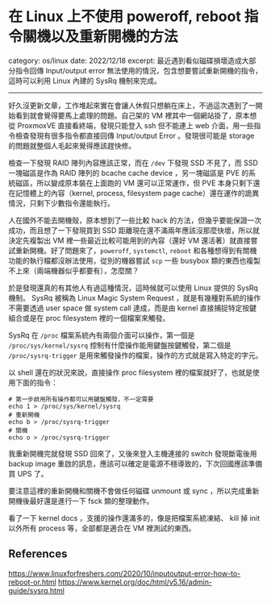 # 在 Linux 上不使用 poweroff, reboot 指令關機以及重新開機的方法

category: os/linux
date: 2022/12/18
excerpt: 最近遇到看似磁碟損壞造成大部分指令回傳 Input/output error 無法使用的情況，包含想要嘗試重新開機的指令，這時可以利用 Linux 內建的 SysRq 機制來完成。

---

好久沒更新文章，工作堆起來實在會讓人休假只想躺在床上，不過這次遇到了一開始看到就會覺得要馬上處理的問題。自己架的 VM 裡其中一個網站掛了，原本想從 ProxmoxVE 直接看終端，發現只能登入 ssh 但不能連上 web 介面，用一些指令檢查發現有很多指令都直接回傳 Input/output Error 。發現很可能是 storage 的問題就整個人毛起來覺得應該趕快修。

檢查一下發現 RAID 陣列內容應該正常，而在 `/dev` 下發現 SSD 不見了，而 SSD 一塊磁區是作為 RAID 陣列的 bcache cache device ，另一塊磁區是 PVE 的系統磁區，所以變成原本裝在上面跑的 VM 還可以正常運作，但 PVE 本身只剩下還在記憶體上的內容（kernel, process, filesystem page cache）還在運作的詭異情況，只剩下少數指令還能執行。

人在國外不能去開機殼，原本想到了一些比較 hack 的方法，但幾乎要能保證一次成功，而且想了一下發現買到 SSD 距離現在還不滿兩年應該沒那麼快壞，所以就決定先複製出 VM 裡一些最近比較可能用到的內容（還好 VM 還活著）就直接嘗試重新開機。好了問題來了，`poweroff`, `systemctl`, `reboot` 和各種想得到有關機功能的執行檔都沒辦法使用，從別的機器嘗試 `scp` 一些 busybox 類的東西也複製不上來（兩端機器似乎都要有），怎麼關？

於是發現還真的有其他人有過這種情況，這時候就可以使用 Linux 提供的 SysRq 機制。 SysRq 被稱為 Linux Magic System Request ，就是有幾種對系統的操作不需要透過 user space 做 system call 達成，而是由 kernel 直接捕捉特定按鍵組合或是在 proc filesystem 裡的一個檔案來觸發。

SysRq 在 `/proc` 檔案系統內有兩個介面可以操作，第一個是 `/proc/sys/kernel/sysrq` 控制有什麼操作能用鍵盤按鍵觸發，第二個是 `/proc/sysrq-trigger` 是用來觸發操作的檔案，操作的方式就是寫入特定的字元。

以 shell 還在的狀況來說，直接操作 proc filesystem 裡的檔案就好了，也就是使用下面的指令：

```
# 第一步啟用所有操作都可以用鍵盤觸發，不一定需要
echo 1 > /proc/sys/kernel/sysrq
# 重新開機
echo b > /proc/sysrq-trigger
# 關機
echo o > /proc/sysrq-trigger
```

我重新開機完就發現 SSD 回來了，又後來登入主機連接的 switch 發現斷電後用 backup image 重啟的訊息，應該可以確定是電源不穩導致的，下次回國應該準備買 UPS 了。

要注意這裡的重新開機和關機不會做任何磁碟 unmount 或 sync ，所以完成重新開機後最好還是進行一下 fsck 類的整理動作。

看了一下 kernel docs ，支援的操作還滿多的，像是把檔案系統凍結、 kill 掉 init 以外所有 process 等，全部都是適合在 VM 裡測試的東西。

## References

https://www.linuxforfreshers.com/2020/10/inputoutput-error-how-to-reboot-or.html
https://www.kernel.org/doc/html/v5.16/admin-guide/sysrq.html
